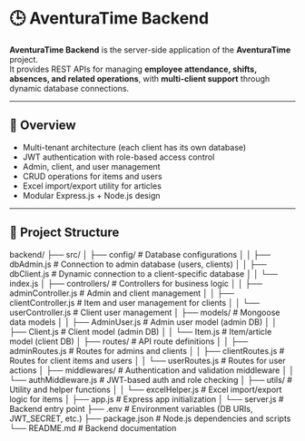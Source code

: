 # 🕒 AventuraTime Backend

**AventuraTime Backend** is the server-side application of the **AventuraTime** project.  
It provides REST APIs for managing **employee attendance, shifts, absences, and related operations**, with **multi-client support** through dynamic database connections.

---

## 🚀 Overview

- Multi-tenant architecture (each client has its own database)  
- JWT authentication with role-based access control  
- Admin, client, and user management  
- CRUD operations for items and users  
- Excel import/export utility for articles  
- Modular Express.js + Node.js design  

---

## 📁 Project Structure
backend/
├── src/
│ ├── config/ # Database configurations
│ │ ├── dbAdmin.js # Connection to admin database (users, clients)
│ │ ├── dbClient.js # Dynamic connection to a client-specific database
│ │ └── index.js
│ ├── controllers/ # Controllers for business logic
│ │ ├── adminController.js # Admin and client management
│ │ ├── clientController.js # Item and user management for clients
│ │ └── userController.js # Client user management
│ ├── models/ # Mongoose data models
│ │ ├── AdminUser.js # Admin user model (admin DB)
│ │ ├── Client.js # Client model (admin DB)
│ │ └── Item.js # Item/article model (client DB)
│ ├── routes/ # API route definitions
│ │ ├── adminRoutes.js # Routes for admins and clients
│ │ ├── clientRoutes.js # Routes for client items and users
│ │ └── userRoutes.js # Routes for user actions
│ ├── middlewares/ # Authentication and validation middleware
│ │ └── authMiddleware.js # JWT-based auth and role checking
│ ├── utils/ # Utility and helper functions
│ │ └── excelHelper.js # Excel import/export logic for items
│ ├── app.js # Express app initialization
│ └── server.js # Backend entry point
├── .env # Environment variables (DB URIs, JWT_SECRET, etc.)
├── package.json # Node.js dependencies and scripts
└── README.md # Backend documentation

